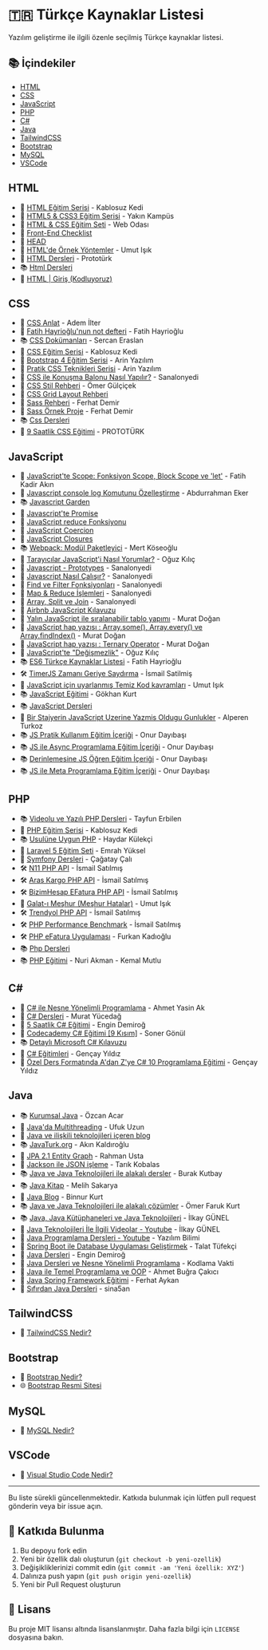 # 🇹🇷 Türkçe Kaynaklar Listesi

Yazılım geliştirme ile ilgili özenle seçilmiş Türkçe kaynaklar listesi.

## 📚 İçindekiler
- [HTML](#html)
- [CSS](#css)
- [JavaScript](#javascript)
- [PHP](#php)
- [C#](#c)
- [Java](#java)
- [TailwindCSS](#tailwindcss)
- [Bootstrap](#bootstrap)
- [MySQL](#mysql)
- [VSCode](#vscode)

## HTML
- 🎥 [HTML Eğitim Serisi](https://www.youtube.com/playlist?list=PL_f2F0Oyaj4-Qro_C0ixzMWpCiogfXxkE) - Kablosuz Kedi
- 🎥 [HTML5 & CSS3 Eğitim Serisi](https://www.youtube.com/playlist?list=PLWctyKyPphPgllQpbeVEzqU721R3WFY1W) - Yakın Kampüs
- 🎥 [HTML & CSS Eğitim Seti](https://www.youtube.com/watch?v=nLCveeY8CAE&list=PLkAqDZGjJrkB_a1vD4ZUIrY0IPp5LdD5S) - Web Odası
- 📝 [Front-End Checklist](https://github.com/eraycetinay/Front-End-Checklist)
- 📝 [HEAD](https://github.com/mkg0/HEAD)
- 📝 [HTML'de Örnek Yöntemler](https://github.com/umutphp/html-best-practices/blob/master/README.tr.md) - Umut Işık
- 🎥 [HTML Dersleri](https://www.youtube.com/playlist?list=PLfAfrKyDRWrG7tK01yW92A2j7Ou0qpOFm) - Prototürk
- 📚 [Html Dersleri](https://www.azkod.com/html)
- 🎥 [HTML | Giriş (Kodluyoruz)](https://www.youtube.com/playlist?list=PLGrTHqyRDvx7aP99nDNRKDi70bLFr_kX-)

## CSS
- 🎥 [CSS Anlat](https://www.youtube.com/playlist?list=PLadt0EaV4m3CV5URFStcmOMMP-G9Bf8LG) - Adem İlter
- 📝 [Fatih Hayrioğlu'nun not defteri](http://fatihhayrioglu.com) - Fatih Hayrioğlu
- 📚 [CSS Dokümanları](http://sercaneraslan.com/css) - Sercan Eraslan
- 🎥 [CSS Eğitim Serisi](https://www.youtube.com/playlist?list=PL_f2F0Oyaj4-RyFL8mkfjYjEVCmJhWDQ3) - Kablosuz Kedi
- 🎥 [Bootstrap 4 Eğitim Serisi](https://www.youtube.com/playlist?list=PL-Hkw4CrSVq-xwLUQ0-OIA46mKwYeaxXR) - Arin Yazılım
- 🎥 [Pratik CSS Teknikleri Serisi](https://www.youtube.com/playlist?list=PL-Hkw4CrSVq9GTqLreY9l5MiJJm6EOkal) - Arin Yazılım
- 🎥 [CSS ile Konuşma Balonu Nasıl Yapılır?](https://youtu.be/qrCd9m1FC-Q) - Sanalonyedi
- 📝 [CSS Stil Rehberi](https://github.com/omergulcicek/css-stil-rehberi) - Ömer Gülçiçek
- 📝 [CSS Grid Layout Rehberi](https://github.com/ahmetozantekin/css-grid-layout-rehberi)
- 📝 [Sass Rehberi](https://github.com/dferhat/sass-rehberi) - Ferhat Demir
- 🎥 [Sass Örnek Proje](https://www.youtube.com/watch?v=Ew1p3e74eO4) - Ferhat Demir
- 📚 [Css Dersleri](https://www.azkod.com/css)
- 🎥 [9 Saatlik CSS Eğitimi](https://www.youtube.com/watch?v=XlDMdKznPhU&list=PLfAfrKyDRWrFYc77WNfwQpS9-DBBdir_I) - PROTOTÜRK

## JavaScript
- 📝 [JavaScript'te Scope: Fonksiyon Scope, Block Scope ve 'let'](http://f.github.io/javascript-te-scope-fonksiyon-scope-block-scope-ve-let.html) - Fatih Kadir Akın
- 📝 [Javascript console log Komutunu Özelleştirme](http://www.avarekodcu.com/konu/11/javasript-console-log-komutunu-ozellestirme-kullanma) - Abdurrahman Eker
- 📚 [Javascript Garden](https://github.com/BonsaiDen/JavaScript-Garden/tree/master/doc/tr)
- 📝 [Javascript'te Promise](http://www.eksiduyuru.com/duyuru/947270/javascript-te-promise)
- 📝 [JavaScript reduce Fonksiyonu](https://medium.com/@ibrahim.kurce/javascript-reduce-fonksiyonu-da5e09ba2e44)
- 📝 [JavaScript Coercion](https://medium.com/yaz%C4%B1l%C4%B1ma-dair/javascript-coercion-7f88103c1321)
- 📝 [JavaScript Closures](https://medium.com/yaz%C4%B1l%C4%B1ma-dair/javascript-closures-8b5db7294941)
- 📚 [Webpack: Modül Paketleyici](https://mksglu.gitbooks.io/webpack/content/) - Mert Köseoğlu
- 📝 [Tarayıcılar JavaScript'i Nasıl Yorumlar?](https://medium.com/@oguzkilic/taray%C4%B1c%C4%B1lar-javascripti-nas%C4%B1l-yorumlar-fbdfc472f8e3) - Oğuz Kılıç
- 🎥 [Javascript - Prototypes](https://www.youtube.com/watch?v=wRn325gtL_Q) - Sanalonyedi
- 🎥 [Javascript Nasıl Çalışır?](https://youtu.be/7aOs7xpX5PI) - Sanalonyedi
- 🎥 [Find ve Filter Fonksiyonları](https://youtu.be/xjxGcAgJlME) - Sanalonyedi
- 🎥 [Map & Reduce İşlemleri](https://youtu.be/eRTJKDsl79M) - Sanalonyedi
- 🎥 [Array, Split ve Join](https://youtu.be/Ak6zxGWHyHA) - Sanalonyedi
- 📝 [Airbnb JavaScript Kılavuzu](https://github.com/eraycetinay/javascript)
- 📝 [Yalın JavaScript ile sıralanabilir tablo yapımı](https://medium.com/@muratdogan/yal%C4%B1n-javascript-ile-s%C4%B1ralanabilir-tablo-yap%C4%B1m%C4%B1-9c2c3b55dc68) - Murat Doğan
- 📝 [JavaScript hap yazısı : Array.some(), Array.every() ve Array.findIndex()](https://medium.com/@muratdogan/javascript-hap-yaz%C4%B1s%C4%B1-array-some-array-every-ve-array-findindex-f59aa2d87888) - Murat Doğan
- 📝 [JavaScript hap yazısı : Ternary Operator](https://medium.com/@muratdogan/javascript-hap-yaz%C4%B1s%C4%B1-ternary-operator-2788782189fb) - Murat Doğan
- 📝 [JavaScript'te "Değişmezlik"](https://medium.com/@oguzkilic/javascriptte-de%C4%9Fi%C5%9Fmezlik-11b895a730d8) - Oğuz Kılıç
- 📚 [ES6 Türkçe Kaynaklar Listesi](https://github.com/fatihhayri/es6-turkce-kaynaklar) - Fatih Hayrioğlu
- 🛠️ [TimerJS Zamanı Geriye Saydırma](https://github.com/ismail0234/timer.date.js) - İsmail Satilmiş
- 📝 [JavaScript için uyarlanmış Temiz Kod kavramları](https://github.com/umutphp/clean-code-javascript-tr) - Umut Işık
- 📚 [JavaScript Eğitimi](https://www.mobilhanem.com/javascript-egitimi/) - Gökhan Kurt
- 📚 [JavaScript Dersleri](https://www.azkod.com/javascript)
- 📝 [Bir Stajyerin JavaScript Uzerine Yazmis Oldugu Gunlukler](https://github.com/alperen/training-book-2019) - Alperen Turkoz
- 📚 [JS Pratik Kullanım Eğitim İçeriği](https://odayibasi.medium.com/js-pratik-kullan%C4%B1m-e%C4%9Fitim-i%CC%87%C3%A7eri%C4%9Fi-d83c6f28b8a4) - Onur Dayıbaşı
- 📚 [JS ile Async Programlama Eğitim İçeriği](https://odayibasi.medium.com/js-ile-async-programlama-e%C4%9Fitim-i%CC%87%C3%A7eri%C4%9Fi-42c05667f54a) - Onur Dayıbaşı
- 📚 [Derinlemesine JS Öğren Eğitim İçeriği](https://odayibasi.medium.com/derinlemesine-js-%C3%B6%C4%9Fren-e%C4%9Fitim-i%CC%87%C3%A7eri%C4%9Fi-a9296b6938d8) - Onur Dayıbaşı
- 📚 [JS ile Meta Programlama Eğitim İçeriği](https://medium.com/frontend-development-with-js/js-ile-meta-programlama-e%C4%9Fitim-i%CC%87%C3%A7eri%C4%9Fi-276a1fd6fcee) - Onur Dayıbaşı

## PHP
- 📚 [Videolu ve Yazılı PHP Dersleri](http://www.erbilen.net/kategori/ders/php/) - Tayfun Erbilen
- 🎥 [PHP Eğitim Serisi](https://www.youtube.com/playlist?list=PL_f2F0Oyaj4-K_h0rC656Why8nJPF_dIO) - Kablosuz Kedi
- 📚 [Usulüne Uygun PHP](http://kulekci.net/php-the-right-way/) - Haydar Külekçi
- 🎥 [Laravel 5 Eğitim Seti](https://www.youtube.com/playlist?list=PLZtkgIR0fgTH2bZmadFPgwCTKIctvMwpM) - Emrah Yüksel
- 🎥 [Symfony Dersleri](https://www.youtube.com/playlist?list=PLaRvI2em-MKhStVZX3Cnp_StuhEy5gtNL) - Çağatay Çalı
- 🛠️ [N11 PHP API](https://github.com/ismail0234/n11-php-api) - İsmail Satılmış
- 🛠️ [Aras Kargo PHP API](https://github.com/ismail0234/aras-kargo-php-api) - İsmail Satılmış
- 🛠️ [BizimHesap EFatura PHP API](https://github.com/ismail0234/bizimhesap-efatura-php-api) - İsmail Satılmış
- 📝 [Galat-ı Meşhur (Meşhur Hatalar)](https://phpthewrongway.com/tr/) - Umut Işık
- 🛠️ [Trendyol PHP API](https://github.com/ismail0234/trendyol-php-api) - İsmail Satılmış
- 🛠️ [PHP Performance Benchmark](https://github.com/ismail0234/php-performance-benchmark/blob/master/docs/README_v2.x_TR.md) - İsmail Satılmış
- 🛠️ [PHP eFatura Uygulaması](https://github.com/furkankadioglu/efatura) - Furkan Kadıoğlu
- 📚 [Php Dersleri](https://www.azkod.com/php)
- 📚 [PHP Eğitimi](https://github.com/nuriakman/PHP-Egitimi) - Nuri Akman - Kemal Mutlu

## C#
- 🎥 [C# ile Nesne Yönelimli Programlama](https://www.youtube.com/playlist?list=PLIHume2cwmHctrHFHADb0slNyn95x2M4I&index=2) - Ahmet Yasin Ak
- 🎥 [C# Dersleri](https://www.youtube.com/watch?v=VytV9w2dAFs&list=PLKnjBHu2xXNPkeQtMOJczzEO6LK5OV35K) - Murat Yücedağ
- 🎥 [5 Saatlik C# Eğitimi](https://www.youtube.com/watch?v=2EkMrrX9sYY) - Engin Demiroğ
- 🎥 [Codecademy C# Eğitimi [9 Kısım]](https://www.youtube.com/playlist?list=PL7rvg7Sao02sbGHbrgOI2Z-oUpVQ8prBf) - Soner Gönül
- 📚 [Detaylı Microsoft C# Kılavuzu](https://docs.microsoft.com/tr-tr/dotnet/csharp/)
- 🎥 [C# Eğitimleri](https://www.youtube.com/playlist?list=PLQVXoXFVVtp2RYdXKWH2xnAGMjNp9oz9t) - Gençay Yıldız
- 🎥 [Özel Ders Formatında A'dan Z'ye C# 10 Programlama Eğitimi](https://www.youtube.com/playlist?list=PLQVXoXFVVtp3e_urGZcMNAHx2Eo4Rm5Xk) - Gençay Yıldız

## Java
- 📚 [Kurumsal Java](http://www.kurumsaljava.com/) - Özcan Acar
- 📝 [Java'da Multithreading](https://ufukuzun.wordpress.com/yayinlarim/javada-multithreading/) - Ufuk Uzun
- 📝 [Java ve ilişkili teknolojileri içeren blog](https://alicanakkus.github.io)
- 📚 [JavaTurk.org](http://www.javaturk.org/) - Akın Kaldıroğlu
- 📝 [JPA 2.1 Entity Graph](https://kodedu.com/2014/09/jpa-2-1-entity-graph/) - Rahman Usta
- 📝 [Jackson ile JSON işleme](http://tarikkobalas.blogspot.com.tr/2010/08/jackson-ile-json-isleme.html) - Tarık Kobalas
- 📚 [Java ve Java Teknolojileri ile alakalı dersler](http://blog.burakkutbay.com/) - Burak Kutbay
- 📚 [Java Kitap](https://github.com/melihsakarya/java-kitap) - Melih Sakarya
- 📝 [Java Blog](http://binkurt.blogspot.com.tr/search/label/Java) - Binnur Kurt
- 📚 [Java ve Java Teknolojileri ile alakalı çözümler](http://ofarukkurt.blogspot.com/) - Ömer Faruk Kurt
- 📚 [Java, Java Kütüphaneleri ve Java Teknolojileri](http://ilkaygunel.com/blog/) - İlkay GÜNEL
- 🎥 [Java Teknolojileri İle İlgili Videolar - Youtube](https://www.youtube.com/c/ilkaygunel) - İlkay GÜNEL
- 🎥 [Java Programlama Dersleri - Youtube](https://www.youtube.com/watch?v=8WXfuEuheeE&list=PLIHume2cwmHctrHFHADb0slNyn95x2M4I&index=2) - Yazılım Bilimi
- 📝 [Spring Boot ile Database Uygulaması Geliştirmek](https://www.onbirkod.com/spring-boot-ile-database-uygulamasi-gelistirmek/) - Talat Tüfekçi
- 🎥 [Java Dersleri](https://www.youtube.com/watch?v=uucRtKBo6Yg&list=PLqG356ExoxZUGwbqoJEKSMnaxVJe4Uvf8) - Engin Demiroğ
- 🎥 [Java Dersleri ve Nesne Yönelimli Programlama](https://www.youtube.com/playlist?list=PLEcJSEQK_cD5KHgg9sXumeg659hAr2j4W) - Kodlama Vakti
- 🎥 [Java ile Temel Programlama ve OOP](https://youtu.be/DpiQ-zbK4Fo?list=PLHnI4uXxaT1baupZJsOyUamc11aiO4nEx) - Ahmet Buğra Çakıcı
- 🎥 [Java Spring Framework Eğitimi](https://www.youtube.com/playlist?list=PL4ET09KoRZtSM4eh6lsMqwmMXEkuzqKlz) - Ferhat Aykan
- 🎥 [Sıfırdan Java Dersleri](https://www.youtube.com/playlist?list=PLHfYetw_BGF-Gm_MsqKApw5nHPuHsytr3) - sina5an

## TailwindCSS
- 📝 [TailwindCSS Nedir?](https://talentgrid.io/tr/tailwind-nedir/) 

## Bootstrap
- 📝 [Bootstrap Nedir?](https://www.innova.com.tr/blog/bootstrap-nedir-ne-ise-yarar)
- 🌐 [Bootstrap Resmi Sitesi](https://getbootstrap.com/)

## MySQL
- 📝 [MySQL Nedir?](https://coderspace.io/sozluk/mysql)

## VSCode
- 📝 [Visual Studio Code Nedir?](https://www.argenova.com.tr/visual-studio-code-nedir) 

---

Bu liste sürekli güncellenmektedir. Katkıda bulunmak için lütfen pull request gönderin veya bir issue açın.

## 🤝 Katkıda Bulunma
1. Bu depoyu fork edin
2. Yeni bir özellik dalı oluşturun (`git checkout -b yeni-ozellik`)
3. Değişikliklerinizi commit edin (`git commit -am 'Yeni özellik: XYZ'`)
4. Dalınıza push yapın (`git push origin yeni-ozellik`)
5. Yeni bir Pull Request oluşturun

## 📜 Lisans
Bu proje MIT lisansı altında lisanslanmıştır. Daha fazla bilgi için `LICENSE` dosyasına bakın.
